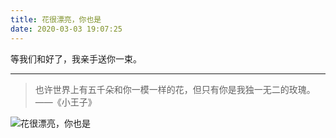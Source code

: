 ```yaml
---
title: 花很漂亮，你也是
date: 2020-03-03 19:07:25
---
```


等我们和好了，我亲手送你一束。

------

> 也许世界上有五千朵和你一模一样的花，但只有你是我独一无二的玫瑰。
> ——《小王子》

![花很漂亮，你也是](//wx1.sinaimg.cn/large/4aca1336ly1geunkxj375j20gn0m875m.jpg)